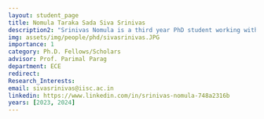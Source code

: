 ```yaml
---
layout: student_page
title: Nomula Taraka Sada Siva Srinivas
description2: "Srinivas Nomula is a third year PhD student working with Prof. Parimal Parag in ECE Department, IISc. His interests lie in the networking, federated learning, and distributed learning areas. He has taken courses such as Random Processes, matrix theory and topics in AI. Prior to joining IISc, he did his bachelor’s from IIIT Trichy."
img: assets/img/people/phd/sivasrinivas.JPG
importance: 1
category: Ph.D. Fellows/Scholars 
advisor: Prof. Parimal Parag
department: ECE
redirect: 
Research_Interests:
email: sivasrinivas@iisc.ac.in
linkedin: https://www.linkedin.com/in/srinivas-nomula-748a2316b
years: [2023, 2024]
---
```



